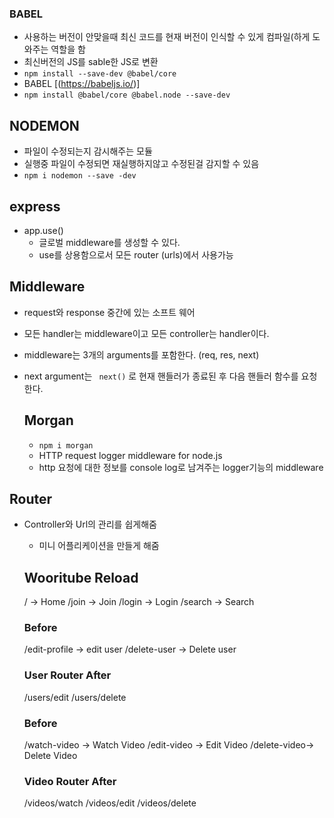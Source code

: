 

### BABEL
- 사용하는 버전이 안맞을때 최신 코드를 현재 버전이 인식할 수 있게 컴파일(하게 도와주는 역할을 함
- 최신버전의 JS를 sable한 JS로 변환 
- ``` npm install --save-dev @babel/core ```
- BABEL [(https://babeljs.io/)]
- ``` npm install @babel/core @babel.node --save-dev ```

## NODEMON
- 파일이 수정되는지 감시해주는 모듈 
- 실행중 파일이 수정되면 재실행하지않고 수정된걸 감지할 수 있음
- ``` npm i nodemon --save -dev ``` 

## express
- app.use()
    - 글로벌 middleware를 생성할 수 있다. 
    - use를 상용함으로서 모든 router (urls)에서 사용가능 

## Middleware 
- request와 response 중간에 있는 소프트 웨어 
- 모든 handler는 middleware이고 모든 controller는 handler이다. 
- middleware는 3개의 arguments를 포함한다. (req, res, next)
- next argument는 ``` next()``` 로 현재 핸들러가 종료된 후 다음 핸들러 함수를 요청한다. 

    ## Morgan
    - ``` npm i morgan ```
    - HTTP request logger middleware for node.js
    - http 요청에 대한 정보를 console log로 남겨주는 logger기능의 middleware
    
## Router 
- Controller와 Url의 관리를 쉽게해줌 
    - 미니 어플리케이션을 만들게 해줌 

    ## Wooritube Reload
    / -> Home
    /join -> Join
    /login -> Login
    /search -> Search

    ### Before
    /edit-profile -> edit user
    /delete-user -> Delete user
    ### User Router After
    /users/edit
    /users/delete

    ### Before
    /watch-video -> Watch Video
    /edit-video -> Edit Video
    /delete-video-> Delete Video
    ### Video Router After
    /videos/watch
    /videos/edit
    /videos/delete